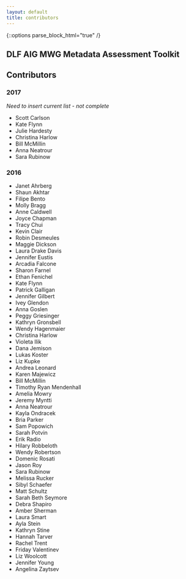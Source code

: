 ```yaml
---
layout: default
title: contributors
---
```

{::options parse_block_html="true" /}

<section class="home">
<h1>DLF AIG MWG Metadata Assessment Toolkit</h1>
<div type="content">
<h2>Contributors</h2>
<h3>2017</h3>
<p><em>Need to insert current list - not complete</em></p>
<ul>
  <li>Scott Carlson</li>
  <li>Kate Flynn</li>
  <li>Julie Hardesty</li>
  <li>Christina Harlow</li>
  <li>Bill McMillin</li>
  <li>Anna Neatrour</li>
  <li>Sara Rubinow</li>
</ul>
<h3>2016</h3>
<ul>
  <li>Janet Ahrberg</li>
  <li>Shaun Akhtar</li>
  <li>Filipe Bento</li>
  <li>Molly Bragg</li>
  <li>Anne Caldwell</li>
  <li>Joyce Chapman</li>
  <li>Tracy Chui</li>
  <li>Kevin Clair</li>
  <li>Robin Desmeules</li>
  <li>Maggie Dickson</li>
  <li>Laura Drake Davis</li>
  <li>Jennifer Eustis</li>
  <li>Arcadia Falcone</li>
  <li>Sharon Farnel</li>
  <li>Ethan Fenichel</li>
  <li>Kate Flynn</li>
  <li>Patrick Galligan</li>
  <li>Jennifer Gilbert</li>
  <li>Ivey Glendon</li>
  <li>Anna Goslen</li>
  <li>Peggy Griesinger</li>
  <li>Kathryn Gronsbell</li>
  <li>Wendy Hagenmaier</li>
  <li>Christina Harlow</li>
  <li>Violeta Ilik</li>
  <li>Dana Jemison</li>
  <li>Lukas Koster</li>
  <li>Liz Kupke</li>
  <li>Andrea Leonard</li>
  <li>Karen Majewicz</li>
  <li>Bill McMillin</li>
  <li>Timothy Ryan Mendenhall</li>
  <li>Amelia Mowry</li>
  <li>Jeremy Myntti</li>
  <li>Anna Neatrour</li>
  <li>Kayla Ondracek</li>
  <li>Bria Parker</li>
  <li>Sam Popowich</li>
  <li>Sarah Potvin</li>
  <li>Erik Radio</li>
  <li>Hilary Robbeloth</li>
  <li>Wendy Robertson</li>
  <li>Domenic Rosati</li>
  <li>Jason Roy</li>
  <li>Sara Rubinow</li>
  <li>Melissa Rucker</li>
  <li>Sibyl Schaefer</li>
  <li>Matt Schultz</li>
  <li>Sarah Beth Seymore</li>
  <li>Debra Shapiro</li>
  <li>Amber Sherman</li>
  <li>Laura Smart</li>
  <li>Ayla Stein</li>
  <li>Kathryn Stine</li>
  <li>Hannah Tarver</li>
  <li>Rachel Trent</li>
  <li>Friday Valentinev</li>
  <li>Liz Woolcott</li>
  <li>Jennifer Young</li>
  <li>Angelina Zaytsev</li>
</ul>  
</div>
</section>
